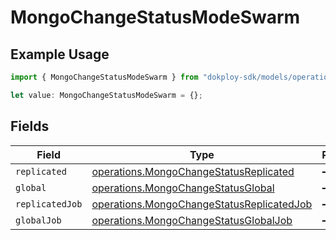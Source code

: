 # MongoChangeStatusModeSwarm

## Example Usage

```typescript
import { MongoChangeStatusModeSwarm } from "dokploy-sdk/models/operations";

let value: MongoChangeStatusModeSwarm = {};
```

## Fields

| Field                                                                                                  | Type                                                                                                   | Required                                                                                               | Description                                                                                            |
| ------------------------------------------------------------------------------------------------------ | ------------------------------------------------------------------------------------------------------ | ------------------------------------------------------------------------------------------------------ | ------------------------------------------------------------------------------------------------------ |
| `replicated`                                                                                           | [operations.MongoChangeStatusReplicated](../../models/operations/mongochangestatusreplicated.md)       | :heavy_minus_sign:                                                                                     | N/A                                                                                                    |
| `global`                                                                                               | [operations.MongoChangeStatusGlobal](../../models/operations/mongochangestatusglobal.md)               | :heavy_minus_sign:                                                                                     | N/A                                                                                                    |
| `replicatedJob`                                                                                        | [operations.MongoChangeStatusReplicatedJob](../../models/operations/mongochangestatusreplicatedjob.md) | :heavy_minus_sign:                                                                                     | N/A                                                                                                    |
| `globalJob`                                                                                            | [operations.MongoChangeStatusGlobalJob](../../models/operations/mongochangestatusglobaljob.md)         | :heavy_minus_sign:                                                                                     | N/A                                                                                                    |